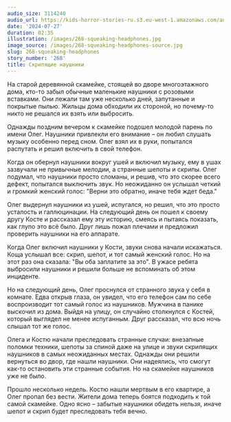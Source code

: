 ```yaml
---
audio_size: 3114240
audio_url: https://kids-horror-stories-ru.s3.eu-west-1.amazonaws.com/audio/268-squeaking-headphones.mp3
date: '2024-07-27'
duration: 02:35
illustration: /images/268-squeaking-headphones.jpg
image_source: /images/268-squeaking-headphones-source.jpg
slug: 268-squeaking-headphones
story_number: '268'
title: Скрипящие наушники
---
```


На старой деревянной скамейке, стоящей во дворе многоэтажного дома, кто-то забыл обычные маленькие наушники с розовыми вставками. Они лежали там уже несколько дней, запутанные и покрытые пылью. Жильцы дома обходили их стороной, но почему-то никто не решался их взять или выбросить.

Однажды поздним вечером к скамейке подошел молодой парень по имени Олег. Наушники привлекли его внимание – он любил слушать музыку особенно перед сном. Олег взял их в руки, попытался распутать и решил включить в свой телефон.

Когда он обернул наушники вокруг ушей и включил музыку, ему в ушах зазвучали не привычные мелодии, а странные шепоты и скрипы. Олег подумал, что наушники просто сломаны, и решив, что это скорее всего дефект, попытался выключить звук. Но неожиданно он услышал четкий и громкий женский голос: "Верни это обратно, иначе тебя ждет беда."

Олег выдернул наушники из ушей, испугался, но решил, что это просто усталость и галлюцинации. На следующий день он пошел к своему другу Косте и рассказал ему эту историю, смеясь и пытаясь показать, как глупо это всё было. Друг лишь пожал плечами и предложил проверить наушники на его аппарате.

Когда Олег включил наушники у Кости, звуки снова начали искажаться. Коща услышал все: скрип, шепот, и тот самый женский голос. Но на этот раз она сказала: "Вы оба заплатите за это". В ужасе ребята выбросили наушники и решили больше не вспоминать об этом инциденте.

Но на следующий день, Олег проснулся от странного звука у себя в комнате. Едва открыв глаза, он увидел, что его телефон сам по себе воспроизводит тот самый голос из наушников. Мужчина в панике выскочил из дома. Выйдя на улицу, он случайно столкнулся с Костей, который выглядел не менее испуганным. Друг рассказал, что всю ночь слышал тот же голос.

Олега и Костю начали преследовать странные случаи: внезапные поломки техники, шепоты за спиной даже на улице и звуки скрипящих наушников в самых неожиданных местах. Однажды они решили вернуться во двор, где нашли наушники. Они надеялись, что смогут как-то остановить эти странные события. Но на скамейке наушников уже не было.

Прошло несколько недель. Костю нашли мертвым в его квартире, а Олег пропал без вести. Жители дома теперь боятся подходить к той самой скамейке. Одно ясно – забытые наушники обидеть нельзя, иначе шепот и скрип будет преследовать тебя вечно.